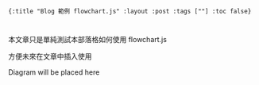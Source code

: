     {:title "Blog 範例 flowchart.js" :layout :post :tags [""] :toc false}


# 


## 

本文章只是單純測試本部落格如何使用 flowchart.js 

方便未來在文章中插入使用

<script src="https://cdnjs.cloudflare.com/ajax/libs/flowchart/1.8.0/flowchart.min.js"></script>
<div id="diagram">Diagram will be placed here</div>
<script src="../../data/flowchart_example.js"></script>

